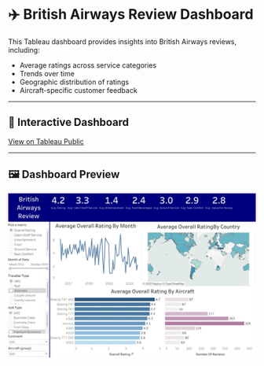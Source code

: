 # ✈️ British Airways Review Dashboard

This Tableau dashboard provides insights into British Airways reviews, including:
- Average ratings across service categories
- Trends over time
- Geographic distribution of ratings
- Aircraft-specific customer feedback

---

## 🔗 Interactive Dashboard
[View on Tableau Public](https://public.tableau.com/views/BritishAirwaysReview_17595123400760/Dashboard1)

---

## 🖼️ Dashboard Preview
![British Airways Dashboard](tableau.jpg)
